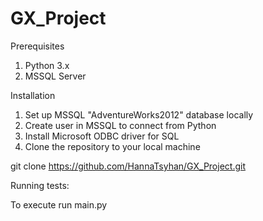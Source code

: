 # GX_Project

Prerequisites
1. Python 3.x
2. MSSQL Server

Installation
1. Set up MSSQL "AdventureWorks2012" database locally
2. Create user in MSSQL to connect from Python
3. Install Microsoft ODBC driver for SQL
4. Clone the repository to your local machine

git clone
https://github.com/HannaTsyhan/GX_Project.git

Running tests:

To execute run main.py
